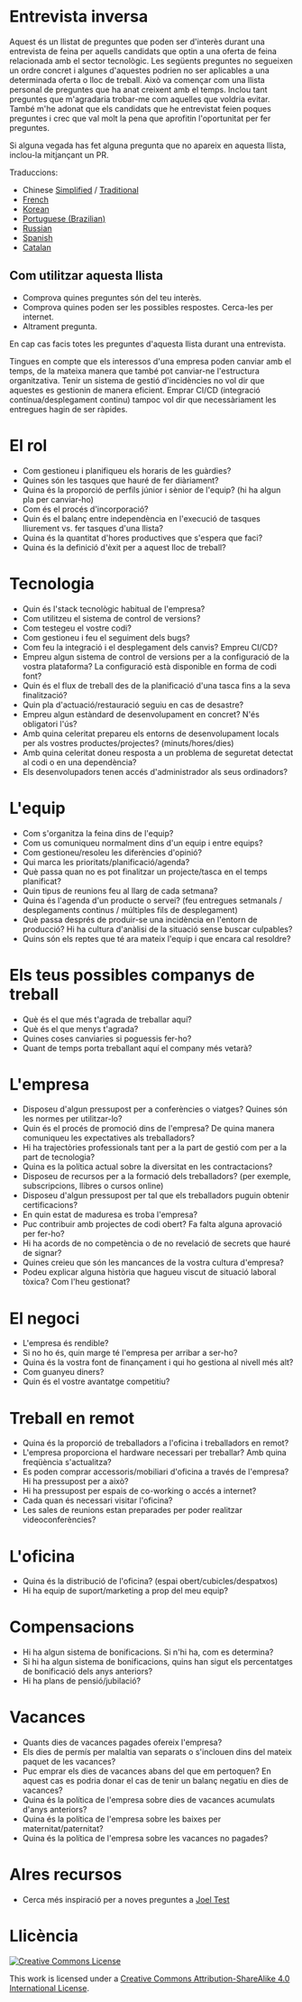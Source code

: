 # Entrevista inversa

Aquest és un llistat de preguntes que poden ser d'interès durant una entrevista de feina per aquells candidats que optin a una oferta de feina relacionada amb el sector tecnològic.
Les següents preguntes no segueixen un ordre concret i algunes d'aquestes podrien no ser aplicables a una determinada oferta o lloc de treball.
Això va començar com una llista personal de preguntes que ha anat creixent amb el temps. Inclou tant preguntes que m'agradaria trobar-me com aquelles que voldria evitar.
També m'he adonat que els candidats que he entrevistat feien poques preguntes i crec que val molt la pena que aprofitin l'oportunitat per fer preguntes.

Si alguna vegada has fet alguna pregunta que no apareix en aquesta llista, inclou-la mitjançant un PR.

Traduccions:

- Chinese [Simplified](https://github.com/yifeikong/reverse-interview-zh) / [Traditional](https://github.com/NeroCube/reverse-interview-zh-tw/blob/master/README.md)
- [French](https://github.com/viraptor/reverse-interview/blob/master/translations/FRENCH.md)
- [Korean](https://github.com/JaeYeopHan/Interview_Question_for_Beginner/blob/master/Reverse_Interview/README.md)
- [Portuguese (Brazilian)](https://github.com/viraptor/reverse-interview/blob/master/translations/pt-BR.md)
- [Russian](https://github.com/kix/reverse-interview/blob/master/README.md)
- [Spanish](https://github.com/felHR85/Entrevista-inversa/blob/master/README.md)
- [Catalan](https://github.com/viraptor/reverse-interview/blob/master/translations/CATALAN.md)

## Com utilitzar aquesta llista

- Comprova quines preguntes són del teu interès.
- Comprova quines poden ser les possibles respostes. Cerca-les per internet.
- Altrament pregunta.

En cap cas facis totes les preguntes d'aquesta llista durant una entrevista.

Tingues en compte que els interessos d'una empresa poden canviar amb el temps, de la mateixa manera que també pot canviar-ne l'estructura organitzativa. Tenir un sistema de gestió d'incidències no vol dir que aquestes es gestionin de manera eficient. Emprar CI/CD (integració contínua/desplegament continu) tampoc vol dir que necessàriament les entregues hagin de ser ràpides.

# El rol

- Com gestioneu i planifiqueu els horaris de les guàrdies?
- Quines són les tasques que hauré de fer diàriament?
- Quina és la proporció de perfils júnior i sènior de l'equip? (hi ha algun pla per canviar-ho)
- Com és el procés d'incorporació?
- Quin és el balanç entre independència en l'execució de tasques lliurement vs. fer tasques d'una llista?
- Quina és la quantitat d'hores productives que s'espera que faci?
- Quina és la definició d'èxit per a aquest lloc de treball?

# Tecnologia

- Quin és l'stack tecnològic habitual de l'empresa?
- Com utilitzeu el sistema de control de versions?
- Com testegeu el vostre codi?
- Com gestioneu i feu el seguiment dels bugs?
- Com feu la integració i el desplegament dels canvis? Empreu CI/CD?
- Empreu algun sistema de control de versions per a la configuració de la vostra plataforma? La configuració està disponible en forma de codi font?
- Quin és el flux de treball des de la planificació d'una tasca fins a la seva finalització?
- Quin pla d'actuació/restauració seguiu en cas de desastre?
- Empreu algun estàndard de desenvolupament en concret? N'és obligatori l'ús?
- Amb quina celeritat prepareu els entorns de desenvolupament locals per als vostres productes/projectes? (minuts/hores/dies)
- Amb quina celeritat doneu resposta a un problema de seguretat detectat al codi o en una dependència?
- Els desenvolupadors tenen accés d'administrador als seus ordinadors?  

# L'equip

- Com s'organitza la feina dins de l'equip?
- Com us comuniqueu normalment dins d'un equip i entre equips?
- Com gestioneu/resoleu les diferències d'opinió?
- Qui marca les prioritats/planificació/agenda?
- Què passa quan no es pot finalitzar un projecte/tasca en el temps planificat?
- Quin tipus de reunions feu al llarg de cada setmana?
- Quina és l'agenda d'un producte o servei? (feu entregues setmanals / desplegaments continus / múltiples fils de desplegament)
- Què passa després de produir-se una incidència en l'entorn de producció? Hi ha cultura d'anàlisi de la situació sense buscar culpables?
- Quins són els reptes que té ara mateix l'equip i que encara cal resoldre?

# Els teus possibles companys de treball

- Què és el que més t'agrada de treballar aquí?
- Què és el que menys t'agrada?
- Quines coses canviaries si poguessis fer-ho?
- Quant de temps porta treballant aquí el company més vetarà?

# L'empresa

- Disposeu d'algun pressupost per a conferències o viatges? Quines són les normes per utilitzar-lo?
- Quin és el procés de promoció dins de l'empresa? De quina manera comuniqueu les expectatives als treballadors?
- Hi ha trajectòries professionals tant per a la part de gestió com per a la part de tecnologia?
- Quina es la política actual sobre la diversitat en les contractacions?
- Disposeu de recursos per a la formació dels treballadors? (per exemple, subscripcions, llibres o cursos online)
- Disposeu d'algun pressupost per tal que els treballadors puguin obtenir certificacions?
- En quin estat de maduresa es troba l'empresa?
- Puc contribuir amb projectes de codi obert? Fa falta alguna aprovació per fer-ho?
- Hi ha acords de no competència o de no revelació de secrets que hauré de signar?
- Quines creieu que són les mancances de la vostra cultura d'empresa?
- Podeu explicar alguna història que hagueu viscut de situació laboral tòxica? Com l'heu gestionat?

# El negoci

- L'empresa és rendible?
- Si no ho és, quin marge té l'empresa per arribar a ser-ho?
- Quina és la vostra font de finançament i qui ho gestiona al nivell més alt?
- Com guanyeu diners?
- Quin és el vostre avantatge competitiu?

# Treball en remot

- Quina és la proporció de treballadors a l'oficina i treballadors en remot?
- L'empresa proporciona el hardware necessari per treballar? Amb quina freqüència s'actualitza?
- Es poden comprar accessoris/mobiliari d'oficina a través de l'empresa? Hi ha pressupost per a això?
- Hi ha pressupost per espais de co-working o accés a internet?
- Cada quan és necessari visitar l'oficina?
- Les sales de reunions estan preparades per poder realitzar videoconferències?

# L'oficina

- Quina és la distribució de l'oficina? (espai obert/cubicles/despatxos)
- Hi ha equip de suport/marketing a prop del meu equip?

# Compensacions

- Hi ha algun sistema de bonificacions. Si n'hi ha, com es determina?
- Si hi ha algun sistema de bonificacions, quins han sigut els percentatges de bonificació dels anys anteriors?
- Hi ha plans de pensió/jubilació?

# Vacances

- Quants dies de vacances pagades ofereix l'empresa?
- Els dies de permís per malaltia van separats o s'inclouen dins del mateix paquet de les vacances?
- Puc emprar els dies de vacances abans del que em pertoquen? En aquest cas es podria donar el cas de tenir un balanç negatiu en dies de vacances?
- Quina és la política de l'empresa sobre dies de vacances acumulats d'anys anteriors?
- Quina és la política de l'empresa sobre les baixes per maternitat/paternitat?
- Quina és la política de l'empresa sobre les vacances no pagades?

# Alres recursos

- Cerca més inspiració per a noves preguntes a [Joel Test](https://www.joelonsoftware.com/2000/08/09/the-joel-test-12-steps-to-better-code/)

# Llicència

[![Creative Commons License](https://i.creativecommons.org/l/by-sa/4.0/88x31.png)](https://creativecommons.org/licenses/by-sa/4.0/)

This work is licensed under a [Creative Commons Attribution-ShareAlike 4.0 International License](https://creativecommons.org/licenses/by-sa/4.0/).
